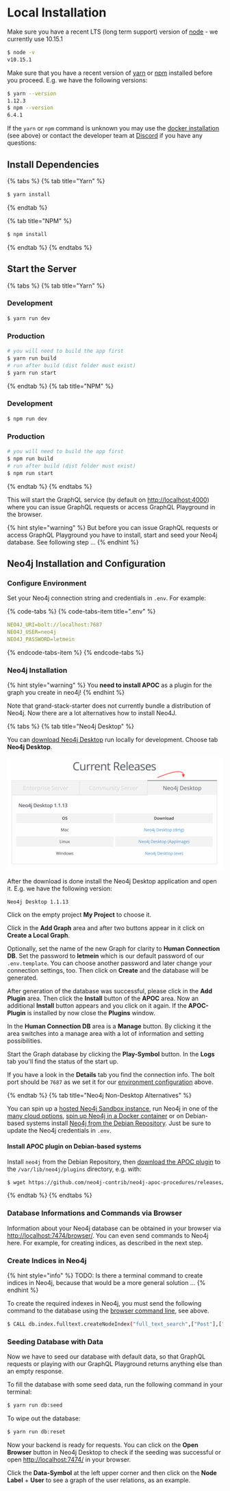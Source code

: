 # Local Installation

Make sure you have a recent LTS (long term support) version of [node](https://nodejs.org/en/download/) - we currently use 10.15.1

```bash
$ node -v
v10.15.1
```

Make sure that you have a recent version of [yarn](https://yarnpkg.com/en/) or [npm](https://www.npmjs.com) installed before you proceed. E.g. we have the following versions:

```bash
$ yarn --version
1.12.3
$ npm --version
6.4.1
```

If the `yarn` or `npm` command is unknown you may use the [docker installation](./#installation-and-usage-with-docker) \(see above\) or contact the developer team at [Discord](https://discord.gg/6ub73U3) if you have any questions:

## Install Dependencies

{% tabs %}
{% tab title="Yarn" %}
```bash
$ yarn install
```
{% endtab %}

{% tab title="NPM" %}
```bash
$ npm install
```
{% endtab %}
{% endtabs %}

## Start the Server

{% tabs %}
{% tab title="Yarn" %}

### Development

```bash
$ yarn run dev
```

### Production

```bash
# you will need to build the app first
$ yarn run build
# run after build (dist folder must exist)
$ yarn run start
```

{% endtab %}
{% tab title="NPM" %}

### Development

```bash
$ npm run dev
```

### Production

```bash
# you will need to build the app first
$ npm run build
# run after build (dist folder must exist)
$ npm run start
```

{% endtab %}
{% endtabs %}

This will start the GraphQL service \(by default on [http://localhost:4000](http://localhost:4000)\) where you can issue GraphQL requests or access GraphQL Playground in the browser.

{% hint style="warning" %}
But before you can issue GraphQL requests or access GraphQL Playground you have to install, start and seed your Neo4j database. See following step …
{% endhint %}

## Neo4j Installation and Configuration

### Configure Environment

Set your Neo4j connection string and credentials in `.env`. For example:

{% code-tabs %}
{% code-tabs-item title=".env" %}

```yaml
NEO4J_URI=bolt://localhost:7687
NEO4J_USER=neo4j
NEO4J_PASSWORD=letmein
```

{% endcode-tabs-item %}
{% endcode-tabs %}

### Neo4j Installation

{% hint style="warning" %}
You **need to install APOC** as a plugin for the graph you create in neo4j!
{% endhint %}

Note that grand-stack-starter does not currently bundle a distribution of Neo4j. Now there are a lot alternatives how to install Neo4J.

{% tabs %}
{% tab title="Neo4j Desktop" %}

You can [download Neo4j Desktop](https://neo4j.com/download-center/) run locally for development. Choose tab **Neo4j Desktop**.

![Neo4j Download-Center screenshot](../../.gitbook/assets/screenshot-neo4j-download-center-current-releases.png)

After the download is done install the Neo4j Desktop application and open it. E.g. we have the following version:

```text
Neo4j Desktop 1.1.13
```

Click on the empty project **My Project** to choose it.

Click in the **Add Graph** area and after two buttons appear in it click on **Create a Local Graph**.

Optionally, set the name of the new Graph for clarity to **Human Connection DB**. Set the password to **letmein** which is our default password of our `.env.template`. You can choose another password and later change your connection settings, too. Then click on **Create** and the database will be generated.

After generation of the database was successful, please click in the **Add Plugin** area. Then click the **Install** button of the **APOC** area. Now an additional **Install** button appears and you click on it again. If the **APOC-Plugin** is installed by now close the **Plugins** window.

In the **Human Connection DB** area is a **Manage** button. By clicking it the area switches into a manage area with a lot of information and setting possibilities.

Start the Graph database by clicking the **Play-Symbol** button. In the **Logs** tab you'll find the status of the start up.

If you have a look in the **Details** tab you find the connection info. The bolt port should be `7687` as we set it for our [environment configuration](docker-backend.md#configure-environment) above.

{% endtab %}
{% tab title="Neo4j Non-Desktop Alternatives" %}

You can spin up a [hosted Neo4j Sandbox instance](https://neo4j.com/download-center/), run Neo4j in one of the [many cloud options](https://neo4j.com/developer/guide-cloud-deployment/), [spin up Neo4j in a Docker container](https://neo4j.com/developer/docker/) or on Debian-based systems install [Neo4j from the Debian Repository](http://debian.neo4j.org/). Just be sure to update the Neo4j credentials in `.env`.

#### Install APOC plugin on Debian-based systems

Install `neo4j` from the Debian Repository, then [download the APOC plugin](https://github.com/neo4j-contrib/neo4j-apoc-procedures/releases/download/3.4.0.3/apoc-3.4.0.3-all.jar) to the `/var/lib/neo4j/plugins` directory, e.g. with:

```bash
$ wget https://github.com/neo4j-contrib/neo4j-apoc-procedures/releases/download/3.5.0.1/apoc-3.5.0.1-all.jar -P /var/lib/neo4j/plugins
```

{% endtab %}
{% endtabs %}

### Database Informations and Commands via Browser

Information about your Neo4j database can be obtained in your browser via [http://localhost:7474/browser/](http://localhost:7474/browser/).
You can even send commands to Neo4j here. For example, for creating indices, as described in the next step.

### Create Indices in Neo4j

{% hint style="info" %}
TODO: Is there a terminal command to create indices in Neo4j, because that would be a more general solution …
{% endhint %}

To create the required indexes in Neo4j, you must send the following command to the database using the [browser command line](#database-informations-and-commands-via-browser), see above.

```sh
$ CALL db.index.fulltext.createNodeIndex("full_text_search",["Post"],["title", "content"]);
```

### Seeding Database with Data

Now we have to seed our database with default data, so that GraphQL requests or playing with our GraphQL Playground returns anything else than an empty response.

To fill the database with some seed data, run the following command in your terminal:

```bash
$ yarn run db:seed
```

To wipe out the database:

```bash
$ yarn run db:reset
```

Now your backend is ready for requests. You can click on the **Open Browser** button in Neo4j Desktop to check if the seeding was successful or open [http://localhost:7474/](http://localhost:7474/) in your browser.

Click the **Data-Symbol** at the left upper corner and then click on the **Node Label** + **User** to see a graph of the user relations, as an example.
